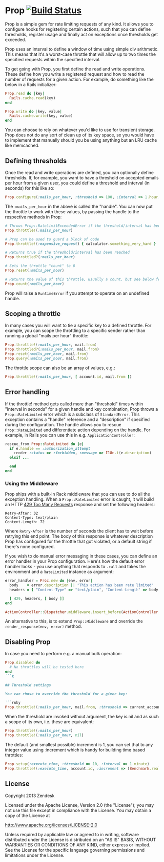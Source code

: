 
# Prop [![Build Status](https://secure.travis-ci.org/zendesk/prop.png)](http://travis-ci.org/zendesk/prop)

Prop is a simple gem for rate limiting requests of any kind. It allows you to configure hooks for registering certain actions, such that you can define thresholds, register usage and finally act on exceptions once thresholds get exceeded.

Prop uses an interval to define a window of time using simple div arithmetic. This means that it's a worst-case throttle that will allow up to two times the specified requests within the specified interval.

To get going with Prop, you first define the read and write operations. These define how you write a registered request and how to read the number of requests for a given action. For example, do something like the below in a Rails initializer:

```ruby
Prop.read do |key|
  Rails.cache.read(key)
end

Prop.write do |key, value|
  Rails.cache.write(key, value)
end
```

You can choose to rely on whatever you'd like to use for transient storage. Prop does not do any sort of clean up of its key space, so you would have to implement that manually should you be using anything but an LRU cache like memcached.

## Defining thresholds

Once the read and write operations are defined, you can optionally define thresholds. If, for example, you want to have a threshold on accepted emails per hour from a given user, you could define a threshold and interval (in seconds) for this like so:

```ruby
Prop.configure(:mails_per_hour, :threshold => 100, :interval => 1.hour, :description => "Mail rate limit exceeded")
```

The `:mails_per_hour` in the above is called the "handle". You can now put the throttle to work with these values, by passing the handle to the respective methods in Prop:

```ruby
# Throws Prop::RateLimitExceededError if the threshold/interval has been reached
Prop.throttle!(:mails_per_hour)

# Prop can be used to guard a block of code
Prop.throttle!(:expensive_request) { calculator.something_very_hard }

# Returns true if the threshold/interval has been reached
Prop.throttled?(:mails_per_hour)

# Sets the throttle "count" to 0
Prop.reset(:mails_per_hour)

# Returns the value of this throttle, usually a count, but see below for more
Prop.count(:mails_per_hour)
```

Prop will raise a `RuntimeError` if you attempt to operate on an undefined handle.

## Scoping a throttle

In many cases you will want to tie a specific key to a defined throttle. For example, you can scope the throttling to a specific sender rather than running a global "mails per hour" throttle:

```ruby
Prop.throttle!(:mails_per_hour, mail.from)
Prop.throttled?(:mails_per_hour, mail.from)
Prop.reset(:mails_per_hour, mail.from)
Prop.query(:mails_per_hour, mail.from)
```

The throttle scope can also be an array of values, e.g.:

```ruby
Prop.throttle!(:mails_per_hour, [ account.id, mail.from ])
```

## Error handling

If the throttle! method gets called more than "threshold" times within "interval in seconds" for a given handle and key combination, Prop throws a `Prop::RateLimited` error which is a subclass of `StandardError`. This exception contains a "handle" reference and a "description" if specified during the configuration. The handle allows you to rescue `Prop::RateLimited` and differentiate action depending on the handle. For example, in Rails you can use this in e.g. `ApplicationController`:

```ruby
rescue_from Prop::RateLimited do |e|
  if e.handle == :authorization_attempt
    render :status => :forbidden, :message => I18n.t(e.description)
  elsif ...

  end
end
```

### Using the Middleware

Prop ships with a built-in Rack middleware that you can use to do all the exception handling. When a `Prop::RateLimited` error is caught, it will build an HTTP [429 Too Many Requests](http://tools.ietf.org/html/draft-nottingham-http-new-status-02#section-4) response and set the following headers:

    Retry-After: 32
    Content-Type: text/plain
    Content-Length: 72

Where `Retry-After` is the number of seconds the client has to wait before retrying this end point. The body of this response is whatever description Prop has configured for the throttle that got violated, or a default string if there's none configured.

If you wish to do manual error messaging in these cases, you can define an error handler in your Prop configuration. Here's how the default error handler looks - you use anything that responds to `.call` and takes the environment and a `RateLimited` instance as argument:

```ruby
error_handler = Proc.new do |env, error|
  body    = error.description || "This action has been rate limited"
  headers = { "Content-Type" => "text/plain", "Content-Length" => body.size, "Retry-After" => error.retry_after }

  [ 429, headers, [ body ]]
end

ActionController::Dispatcher.middleware.insert_before(ActionController::ParamsParser, :error_handler => error_handler)
```

An alternative to this, is to extend `Prop::Middleware` and override the `render_response(env, error)` method.

## Disabling Prop

In case you need to perform e.g. a manual bulk operation:

```ruby
Prop.disabled do
  # No throttles will be tested here
end
```k

## Threshold settings

You can chose to override the threshold for a given key:

```ruby
Prop.throttle!(:mails_per_hour, mail.from, :threshold => current_account.mail_throttle_threshold)
```

When the threshold are invoked without argument, the key is nil and as such a scope of its own, i.e. these are equivalent:

```ruby
Prop.throttle!(:mails_per_hour)
Prop.throttle!(:mails_per_hour, nil)
```

The default (and smallest possible) increment is 1, you can set that to any integer value using :increment which is handy for building time based throttles:

```ruby
Prop.setup(:execute_time, :threshold => 10, :interval => 1.minute)
Prop.throttle!(:execute_time, account.id, :increment => (Benchmark.realtime { execute }).to_i)
```

## License

Copyright 2013 Zendesk

Licensed under the Apache License, Version 2.0 (the "License"); you may not use this file except in compliance with the License.
You may obtain a copy of the License at

http://www.apache.org/licenses/LICENSE-2.0

Unless required by applicable law or agreed to in writing, software distributed under the License is distributed on an "AS IS" BASIS, WITHOUT WARRANTIES OR CONDITIONS OF ANY KIND, either express or implied. See the License for the specific language governing permissions and limitations under the License.
